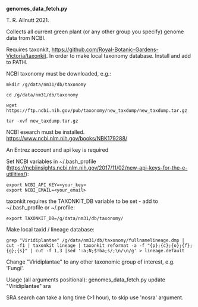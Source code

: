 **genomes_data_fetch.py**

T. R. Allnutt 2021. 

Collects all current green plant (or any other group you specify) genome data from NCBI. 

Requires taxonkit, https://github.com/Royal-Botanic-Gardens-Victoria/taxonkit. In order to make local taxonomy database. Install and add to PATH.

NCBI taxonomy must be downloaded, e.g.:

    mkdir /g/data/nm31/db/taxonomy

    cd /g/data/nm31/db/taxonomy

    wget https://ftp.ncbi.nih.gov/pub/taxonomy/new_taxdump/new_taxdump.tar.gz

    tar -xvf new_taxdump.tar.gz

NCBI esearch must be installed. https://www.ncbi.nlm.nih.gov/books/NBK179288/

An Entrez account and api key is required

Set NCBI variables in ~/.bash_profile (https://ncbiinsights.ncbi.nlm.nih.gov/2017/11/02/new-api-keys-for-the-e-utilities/):

    export NCBI_API_KEY=<your_key>
    export NCBI_EMAIL=<your_email>

taxonkit requires the TAXONKIT_DB variable to be set - add to ~/.bash_profile or ~/.profile:

    export TAXONKIT_DB=/g/data/nm31/db/taxonomy/

Make local taxid / lineage database:

    grep "Viridiplantae" /g/data/nm31/db/taxonomy/fullnamelineage.dmp | cut -f1 | taxonkit lineage | taxonkit reformat -a -f "{p};{c};{o};{f};{g};{s}" | cut -f 1,3 |sed ':a;N;$!ba;s/;\n/\n/g' > lineage.default

Change "Viridiplantae" to any other taxonomic group of interest, e.g. 'Fungi'.

Usage (all arguments positional):
    genomes_data_fetch.py update "Viridiplantae" sra

SRA search can take a long time (>1 hour), to skip use 'nosra' argument.
